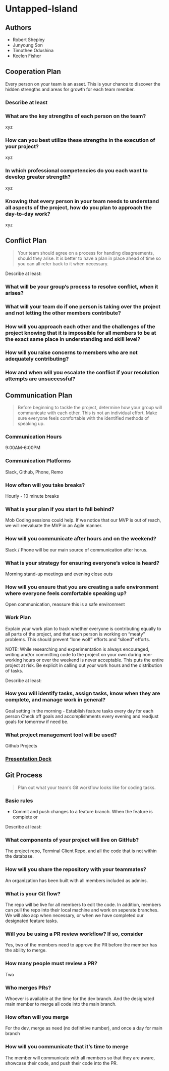 # Untapped-Island

## Authors

- Robert Shepley
- Junyoung Son
- Timothee Odushina
- Keelen Fisher

## Cooperation Plan

Every person on your team is an asset. This is your chance to discover the hidden strengths and areas for growth for each team member.

### Describe at least

### What are the key strengths of each person on the team?

xyz

### How can you best utilize these strengths in the execution of your project?

xyz

### In which professional competencies do you each want to develop greater strength?

xyz

### Knowing that every person in your team needs to understand all aspects of the project, how do you plan to approach the day-to-day work?

xyz

## Conflict Plan

> Your team should agree on a process for handing disagreements, should they arise. It is better to have a plan in place ahead of time so you can all refer back to it when necessary.

Describe at least:

### What will be your group’s process to resolve conflict, when it arises?

### What will your team do if one person is taking over the project and not letting the other members contribute?

### How will you approach each other and the challenges of the project knowing that it is impossible for all members to be at the exact same place in understanding and skill level?

### How will you raise concerns to members who are not adequately contributing?

### How and when will you escalate the conflict if your resolution attempts are unsuccessful?

## Communication Plan

> Before beginning to tackle the project, determine how your group will communicate with each other. This is not an individual effort. Make sure everyone feels comfortable with the identified methods of speaking up.

### Communication Hours

9:00AM-6:00PM

### Communication Platforms

Slack, Github, Phone, Remo

### How often will you take breaks?

Hourly - 10 minute breaks

### What is your plan if you start to fall behind?

Mob Coding sessions could help. If we notice that our MVP is out of reach, we will reevaluate the MVP in an Agile manner.

### How will you communicate after hours and on the weekend?

Slack / Phone will be our main source of communication after horus.

### What is your strategy for ensuring everyone’s voice is heard?

Morning stand-up meetings and evening close outs

### How will you ensure that you are creating a safe environment where everyone feels comfortable speaking up?

Open communication, reassure this is a safe environment

### Work Plan

Explain your work plan to track whether everyone is contributing equally to all parts of the project, and that each person is working on “meaty” problems. This should prevent “lone wolf” efforts and “siloed” efforts.

NOTE: While researching and experimentation is always encouraged, writing and/or committing code to the project on your own during non-working hours or over the weekend is never acceptable. This puts the entire project at risk. Be explicit in calling out your work hours and the distribution of tasks.

Describe at least:

### How you will identify tasks, assign tasks, know when they are complete, and manage work in general?

Goal setting in the morning - Establish feature tasks every day for each person 
Check off goals and accomplishments every evening and readjust goals for tomorrow if need be.

### What project management tool will be used?

Github Projects

### [Presentation Deck]()

## Git Process

> Plan out what your team’s Git workflow looks like for coding tasks.

### Basic rules
- Commit and push changes to a feature branch. When the feature is complete or

Describe at least:

### What components of your project will live on GitHub?

The project repo, Terminal Client Repo, and all the code that is not within the database.

### How will you share the repository with your teammates?

An organization has been built with all members included as admins.

### What is your Git flow?

The repo will be live for all members to edit the code. In addition, members can pull the repo into their local machine and work on seperate branches.
We will also acp when necessary, or when we have completed our designated feature tasks.

### Will you be using a PR review workflow? If so, consider

Yes, two of the members need to approve the PR before the member has the ability to merge.

### How many people must review a PR?

Two

### Who merges PRs?

Whoever is available at the time for the dev branch. And the designated main member to merge all code into the main branch.

### How often will you merge

For the dev, merge as need (no definitive number), and once a day for main branch

### How will you communicate that it’s time to merge

The member will communicate with all members so that they are aware, showcase their code, and push their code into the PR.

